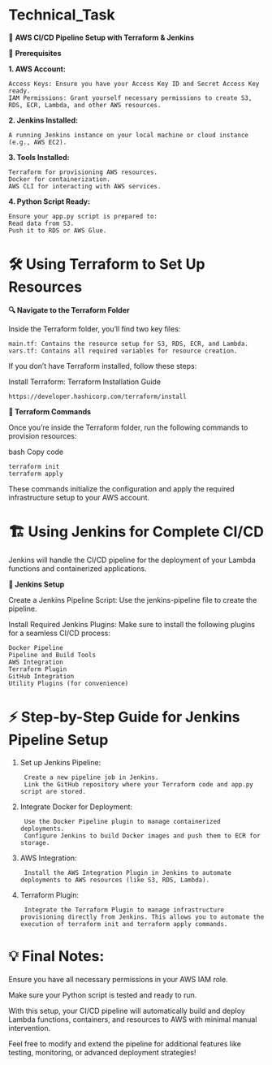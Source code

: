 # Technical_Task

🚀 **AWS CI/CD Pipeline Setup with Terraform & Jenkins**

🔑 **Prerequisites**

**1. AWS Account:**

    Access Keys: Ensure you have your Access Key ID and Secret Access Key ready.
    IAM Permissions: Grant yourself necessary permissions to create S3, RDS, ECR, Lambda, and other AWS resources.
   
**2. Jenkins Installed:**

    A running Jenkins instance on your local machine or cloud instance (e.g., AWS EC2).
   
**3. Tools Installed:**

    Terraform for provisioning AWS resources.
    Docker for containerization.
    AWS CLI for interacting with AWS services.
   
**4. Python Script Ready:**

    Ensure your app.py script is prepared to:
    Read data from S3.
    Push it to RDS or AWS Glue.

# 🛠️ Using Terraform to Set Up Resources

**🔍 Navigate to the Terraform Folder**

Inside the Terraform folder, you’ll find two key files:

    main.tf: Contains the resource setup for S3, RDS, ECR, and Lambda.
    vars.tf: Contains all required variables for resource creation.
    
If you don’t have Terraform installed, follow these steps:

Install Terraform: Terraform Installation Guide

    https://developer.hashicorp.com/terraform/install

**🚀 Terraform Commands**

Once you’re inside the Terraform folder, run the following commands to provision resources:

bash
Copy code

    terraform init
    terraform apply
These commands initialize the configuration and apply the required infrastructure setup to your AWS account.


# 🏗️ Using Jenkins for Complete CI/CD

Jenkins will handle the CI/CD pipeline for the deployment of your Lambda functions and containerized applications.

**🔧 Jenkins Setup**

Create a Jenkins Pipeline Script: Use the jenkins-pipeline file to create the pipeline.

Install Required Jenkins Plugins: Make sure to install the following plugins for a seamless CI/CD process:

    Docker Pipeline
    Pipeline and Build Tools
    AWS Integration
    Terraform Plugin
    GitHub Integration
    Utility Plugins (for convenience)

# ⚡ Step-by-Step Guide for Jenkins Pipeline Setup

1. Set up Jenkins Pipeline:

        Create a new pipeline job in Jenkins.
        Link the GitHub repository where your Terraform code and app.py script are stored.
   
2. Integrate Docker for Deployment:

        Use the Docker Pipeline plugin to manage containerized deployments.
        Configure Jenkins to build Docker images and push them to ECR for storage.
   
3. AWS Integration:

        Install the AWS Integration Plugin in Jenkins to automate deployments to AWS resources (like S3, RDS, Lambda).
   
4. Terraform Plugin:

        Integrate the Terraform Plugin to manage infrastructure provisioning directly from Jenkins. This allows you to automate the execution of terraform init and terraform apply commands.
   
# 💡 Final Notes:

Ensure you have all necessary permissions in your AWS IAM role.

Make sure your Python script is tested and ready to run.

With this setup, your CI/CD pipeline will automatically build and deploy Lambda functions, containers, and resources to AWS with minimal manual intervention.

Feel free to modify and extend the pipeline for additional features like testing, monitoring, or advanced deployment strategies!

